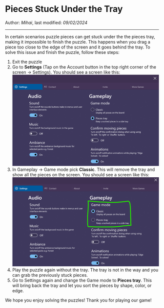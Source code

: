 ﻿# Pieces Stuck Under the Tray

Author: *Mihai*, last modified: _09/02/2024_

---

In certain scenarios puzzle pieces can get stuck under the the pieces tray, making it impossible to finish the puzzle. This happens when you drag a piece too close to the edge of the screen and it goes behind the tray. To solve this issue and finish the puzzle, follow these steps:

1. Exit the puzzle
1. Go to **Settings** (Tap on the Account button in the top right corner of the screen -> Settings). You should see a screen like this: ![Settings](images/settings.png?width=640)
1. In Gameplay -> Game mode pick **Classic**. This will remove the tray and show all the pieces on the screen. You should see a screen like this: ![Settings with game mode Classic](images/settings-game-mode-classic.png?width=640)
1. Play the puzzle again without the tray. The tray is not in the way and you can grab the previously stuck pieces.
1. Go to Settings again and change the Game mode to **Pieces tray**. This will bring back the tray and let you sort the pieces by shape, color, or edge.

We hope you enjoy solving the puzzles! Thank you for playing our game!